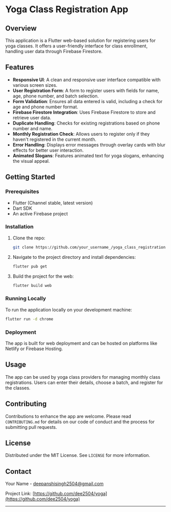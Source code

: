 

# Yoga Class Registration App

## Overview

This application is a Flutter web-based solution for registering users for yoga classes. It offers a user-friendly interface for class enrollment, handling user data through Firebase Firestore.

## Features

- **Responsive UI**: A clean and responsive user interface compatible with various screen sizes.
- **User Registration Form**: A form to register users with fields for name, age, phone number, and batch selection.
- **Form Validation**: Ensures all data entered is valid, including a check for age and phone number format.
- **Firebase Firestore Integration**: Uses Firebase Firestore to store and retrieve user data.
- **Duplicate Handling**: Checks for existing registrations based on phone number and name.
- **Monthly Registration Check**: Allows users to register only if they haven't registered in the current month.
- **Error Handling**: Displays error messages through overlay cards with blur effects for better user interaction.
- **Animated Slogans**: Features animated text for yoga slogans, enhancing the visual appeal.

## Getting Started

### Prerequisites

- Flutter (Channel stable, latest version)
- Dart SDK
- An active Firebase project

### Installation

1. Clone the repo:
   ```sh
   git clone https://github.com/your_username_/yoga_class_registration.git
   ```
2. Navigate to the project directory and install dependencies:
   ```sh
   flutter pub get
   ```
3. Build the project for the web:
   ```sh
   flutter build web
   ```

### Running Locally

To run the application locally on your development machine:
```sh
flutter run -d chrome
```

### Deployment

The app is built for web deployment and can be hosted on platforms like Netlify or Firebase Hosting.

## Usage

The app can be used by yoga class providers for managing monthly class registrations. Users can enter their details, choose a batch, and register for the classes.

## Contributing

Contributions to enhance the app are welcome. Please read `CONTRIBUTING.md` for details on our code of conduct and the process for submitting pull requests.

## License

Distributed under the MIT License. See `LICENSE` for more information.

## Contact

Your Name - deepanshisingh2504@gmail.com

Project Link: [https://github.com/dee2504/yoga](https://github.com/dee2504/yoga)

---

